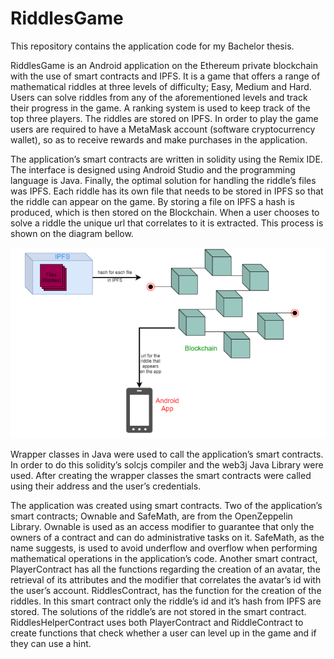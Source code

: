 # RiddlesGame

This repository contains the application code for my Bachelor thesis.

RiddlesGame is an Android application on the Ethereum private blockchain with the 
use of smart contracts and IPFS. It is a game that offers a range of mathematical riddles at 
three levels of difficulty; Easy, Medium and Hard. Users can solve riddles from any 
of the aforementioned levels and track their progress in the game. A ranking system is used 
to keep track of the top three players. The riddles are stored on IPFS. In order to play the 
game users are required to have a MetaMask account (software cryptocurrency wallet), so 
as to receive rewards and make purchases in the application.

The application’s smart contracts are written in solidity using the Remix IDE. The interface is 
designed using Android Studio and the programming language is Java. Finally, the optimal 
solution for handling the riddle’s files was IPFS.
Each riddle has its own file that needs to be stored in IPFS so that the riddle can appear 
on the game. By storing a file on IPFS a hash is produced, which is then stored on the 
Blockchain. When a user chooses to solve a riddle the unique url that correlates 
to it is extracted. This process is shown on the diagram bellow.

![overview of the application](app/src/main/res/drawable/overview_of_application.PNG)

Wrapper classes in Java were used to call the application’s smart contracts. In order to do 
this solidity’s solcjs compiler and the web3j Java Library were used. After creating the wrapper 
classes the smart contracts were called using their address and the user’s credentials.

The application was created using smart contracts. Two of the application’s smart contracts; 
Ownable and SafeMath, are from the OpenZeppelin Library. Ownable is used as an access 
modifier to guarantee that only the owners of a contract and can do administrative tasks on 
it. SafeMath, as the name suggests, is used to avoid underflow and overflow when 
performing mathematical operations in the application’s code. Another smart contract, 
PlayerContract has all the functions regarding the creation of an avatar, the retrieval of its 
attributes and the modifier that correlates the avatar’s id with the user’s account. 
RiddlesContract, has the function for the creation of the riddles. In this smart contract
only the riddle’s id and it’s hash from IPFS are stored. The solutions of the riddle’s are not stored 
in the smart contract. RiddlesHelperContract uses both PlayerContract and RiddleContract to 
create functions that check whether a user can level up in the game and if they can use a 
hint.

